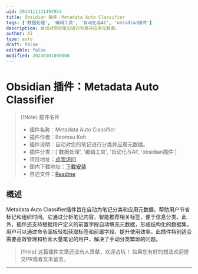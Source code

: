 ```yaml
---
uid: 2024111121493954
title: Obsidian 插件：Metadata Auto Classifier
tags: ['数据处理', '编辑工具', '自动化与AI', 'obsidian插件']
description: 自动对您的笔记进行分类并应用元数据。
author: AI
type: auto
draft: false
editable: false
modified: 20240101000000
---
```


# Obsidian 插件：Metadata Auto Classifier

> [!Note] 插件名片
> - 插件名称：Metadata Auto Classifier
> - 插件作者：Beomsu Koh
> - 插件说明：自动对您的笔记进行分类并应用元数据。
> - 插件分类：['数据处理', '编辑工具', '自动化与AI', 'obsidian插件']
> - 项目地址：[点我访问](https://github.com/GoBeromsu/Metadata-Auto-Classifier)
> - 国内下载地址：[下载安装](https://pkmer.cn/products/plugin/pluginMarket/?metadata-auto-classifier)
> - 自述文件：[Readme](https://ghproxy.net/https://raw.githubusercontent.com/GoBeromsu/Metadata-Auto-Classifier/master/README.md)



## 概述

Metadata Auto Classifier插件旨在自动为笔记分类和应用元数据，帮助用户节省标记和组织时间。它通过分析笔记内容，智能推荐相关标签，便于信息分类。此外，插件还支持根据用户定义的前置字段自动填充元数据，形成结构化的数据集。用户可以通过命令面板轻松获取标签和前置字段，提升使用效率。此插件特别适合需要高效管理和检索大量笔记的用户，解决了手动分类繁琐的问题。


> [!help] 
> 这篇插件文章还没有人贡献，欢迎占坑！
> 如果您有好的想法欢迎提交PR或者文末留言。
> 

---




